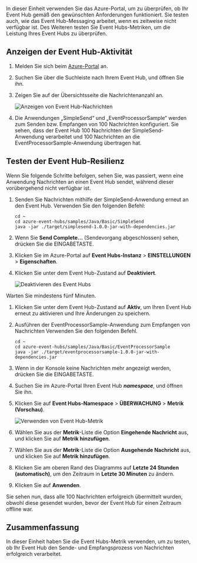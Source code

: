 In dieser Einheit verwenden Sie das Azure-Portal, um zu überprüfen, ob Ihr Event Hub gemäß den gewünschten Anforderungen funktioniert. Sie testen auch, wie das Event Hub-Messaging arbeitet, wenn es zeitweise nicht verfügbar ist. Des Weiteren testen Sie Event Hubs-Metriken, um die Leistung Ihres Event Hubs zu überprüfen.

## <a name="view-event-hub-activity"></a>Anzeigen der Event Hub-Aktivität

1. Melden Sie sich beim [Azure-Portal](https://portal.azure.com?azure-portal=true) an.

1. Suchen Sie über die Suchleiste nach Ihrem Event Hub, und öffnen Sie ihn.

1. Zeigen Sie auf der Übersichtsseite die Nachrichtenanzahl an.

    ![Anzeigen von Event Hub-Nachrichten](../media-draft/6-view-messages.png)

1. Die Anwendungen „SimpleSend“ und „EventProcessorSample“ werden zum Senden bzw. Empfangen von 100 Nachrichten konfiguriert. Sie sehen, dass der Event Hub 100 Nachrichten der SimpleSend-Anwendung verarbeitet und 100 Nachrichten an die EventProcessorSample-Anwendung übertragen hat.

## <a name="test-event-hub-resilience"></a>Testen der Event Hub-Resilienz

Wenn Sie folgende Schritte befolgen, sehen Sie, was passiert, wenn eine Anwendung Nachrichten an einen Event Hub sendet, während dieser vorübergehend nicht verfügbar ist.

1. Senden Sie Nachrichten mithilfe der SimpleSend-Anwendung erneut an den Event Hub. Verwenden Sie den folgenden Befehl:

    ```azurecli
    cd ~
    cd azure-event-hubs/samples/Java/Basic/SimpleSend
    java -jar ./target/simplesend-1.0.0-jar-with-dependencies.jar
    ```

1. Wenn Sie **Send Complete...** (Sendevorgang abgeschlossen) sehen, drücken Sie die EINGABETASTE.

1. Klicken Sie im Azure-Portal auf **Event Hubs-Instanz** > **EINSTELLUNGEN** > **Eigenschaften**.

1. Klicken Sie unter dem Event Hub-Zustand auf **Deaktiviert**.

    ![Deaktivieren des Event Hubs](../media-draft/7-disable-event-hub.png)

Warten Sie mindestens fünf Minuten.

1. Klicken Sie unter dem Event Hub-Zustand auf **Aktiv**, um Ihren Event Hub erneut zu aktivieren und Ihre Änderungen zu speichern.

1. Ausführen der EventProcessorSample-Anwendung zum Empfangen von Nachrichten Verwenden Sie den folgenden Befehl.

    ```azurecli
    cd ~
    cd azure-event-hubs/samples/Java/Basic/EventProcessorSample
    java -jar ./target/eventprocessorsample-1.0.0-jar-with-dependencies.jar
    ```

1. Wenn in der Konsole keine Nachrichten mehr angezeigt werden, drücken Sie die EINGABETASTE.

1. Suchen Sie im Azure-Portal Ihren Event Hub **_namespace_**, und öffnen Sie ihn. 

1. Klicken Sie auf **Event Hubs-Namespace** > **ÜBERWACHUNG** > **Metrik (Vorschau)**.

    ![Verwenden von Event Hub-Metrik](../media-draft/7-event-hub-metrics.png)

1. Wählen Sie aus der **Metrik**-Liste die Option **Eingehende Nachricht** aus, und klicken Sie auf **Metrik hinzufügen**.

1. Wählen Sie aus der **Metrik**-Liste die Option **Ausgehende Nachricht** aus, und klicken Sie auf **Metrik hinzufügen**.

1. Klicken Sie am oberen Rand des Diagramms auf **Letzte 24 Stunden (automatisch)**, um den Zeitraum in **Letzte 30 Minuten** zu ändern.

1. Klicken Sie auf **Anwenden**.

Sie sehen nun, dass alle 100 Nachrichten erfolgreich übermittelt wurden, obwohl diese gesendet wurden, bevor der Event Hub für einen Zeitraum offline war.

## <a name="summary"></a>Zusammenfassung

In dieser Einheit haben Sie die Event Hubs-Metrik verwenden, um zu testen, ob Ihr Event Hub den Sende- und Empfangsprozess von Nachrichten erfolgreich verarbeitet.
